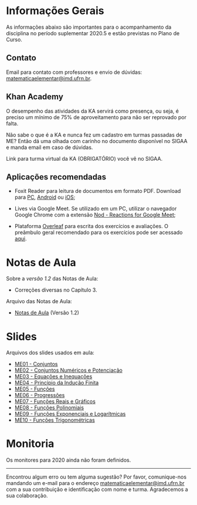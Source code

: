 # Informações Gerais
As informações abaixo são importantes para o acompanhamento da disciplina no período suplementar 2020.5 e estão previstas no Plano de Curso.

## Contato
Email para contato com professores e envio de dúvidas: [matematicaelementar@imd.ufrn.br](mailto:matematicaelementar@imd.ufrn.br).

## Khan Academy
O desempenho das atividades da KA servirá como presença, ou seja, é preciso um mínimo de 75% de aproveitamento para não ser reprovado por falta.

Não sabe o que é a KA e nunca fez um cadastro em turmas passadas de ME? Então dá uma olhada com carinho no documento disponível no SIGAA e manda email em caso de dúvidas.

Link para turma virtual da KA (OBRIGATÓRIO) você vê no SIGAA.

## Aplicações recomendadas
- Foxit Reader para leitura de documentos em formato PDF. Download para [PC](https://www.foxitsoftware.com/pt-br/downloads/), [Android](https://play.google.com/store/apps/details?id=com.foxit.mobile.pdf.lite) ou [iOS](https://itunes.apple.com/us/app/foxit-pdf-pdf-reader-editor/id507040546?mt=8);

- Lives via Google Meet. Se utilizado em um PC, utilizar o navegador Google Chrome com a extensão [Nod - Reactions for Google Meet](https://chrome.google.com/webstore/detail/nod-reactions-for-google/oikgofeboedgfkaacpfepbfmgdalabej);

- Plataforma [Overleaf](https://www.overleaf.com/) para escrita dos exercícios e avaliações. O preâmbulo geral recomendado para os exercícios pode ser acessado [aqui](http://gg.gg/LatexEstudos).


# Notas de Aula
Sobre a *versão 1.2* das Notas de Aula:
- Correções diversas no Capítulo 3.

Arquivo das Notas de Aula:
- [Notas de Aula](materiais/Notas%20de%20Aula.pdf) (Versão 1.2)


# Slides
Arquivos dos slides usados em aula:
- [ME01 - Conjuntos](materiais/ME01%20-%20Conjuntos.pdf)
- [ME02 - Conjuntos Numéricos e Potenciação](materiais/ME02%20-%20Conjuntos%20Numéricos%20e%20Potenciação.pdf)
- [ME03 - Equações e Inequações](materiais/ME03%20-%20Equações%20e%20Inequações.pdf)
- [ME04 - Princípio da Indução Finita](materiais/ME04%20-%20Princípio%20da%20Indução%20Finita.pdf)
- [ME05 - Funções](materiais/ME05%20-%20Funções.pdf)
- [ME06 - Progressões](materiais/ME06%20-%20Progressões.pdf)
- [ME07 - Funções Reais e Gráficos](materiais/ME07%20-%20Funções%20Reais%20e%20Gráficos.pdf)
- [ME08 - Funções Polinomiais](materiais/ME08%20-%20Funções%20Polinomiais.pdf)
- [ME09 - Funções Exponenciais e Logarítmicas](materiais/ME09%20-%20Funções%20Exponenciais%20e%20Logarítmicas.pdf)
- [ME10 - Funções Trigonométricas](materiais/ME10%20-%20Funções%20Trigonométricas.pdf)


# Monitoria
Os monitores para 2020 ainda não foram definidos. 


---
Encontrou algum erro ou tem alguma sugestão? Por favor, comunique-nos mandando um e-mail para o endereço [matematicaelementar@imd.ufrn.br](mailto:matematicaelementar@imd.ufrn.br) com a sua contribuição e identificação com nome e turma. Agradecemos a sua colaboração.
